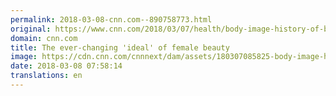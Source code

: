 ```yaml
---
permalink: 2018-03-08-cnn.com--890758773.html
original: https://www.cnn.com/2018/03/07/health/body-image-history-of-beauty-explainer-intl/index.html
domain: cnn.com
title: The ever-changing 'ideal' of female beauty
image: https://cdn.cnn.com/cnnnext/dam/assets/180307085825-body-image-history-of-beauty-explainer-corset-tease-super-tease.jpg
date: 2018-03-08 07:58:14
translations: en
---
```


